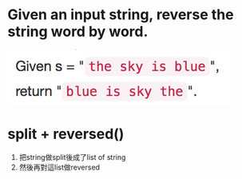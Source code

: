# Given an input string, reverse the string word by word.

![](2017-07-28-20-41-52.png)

# split + reversed()

1. 把string做split後成了list of string
2. 然後再對這list做reversed


